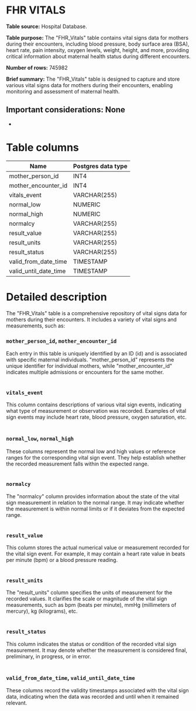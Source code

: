 <h1><b>FHR VITALS</b></h1>

**Table source:** Hospital Database.

**Table purpose:** The "FHR_Vitals" table contains vital signs data for mothers during their encounters, including blood pressure, body surface area (BSA), heart rate, pain intensity, oxygen levels, weight, height, and more, providing critical information about maternal health status during different encounters.

**Number of rows:** 745982

**Brief summary:**
The "FHR_Vitals" table is designed to capture and store various vital signs data for mothers during their encounters, enabling monitoring and assessment of maternal health.

**Important considerations:**
None
- 
- 

# Table columns

Name | Postgres data type
---- | ----
mother\_person\_id | INT4
mother\_encounter\_id | INT4
vitals\_event | VARCHAR(255)
normal\_low | NUMERIC
normal\_high | NUMERIC
normalcy | VARCHAR(255)
result\_value | VARCHAR(255)
result\_units | VARCHAR(255)
result\_status | VARCHAR(255)
valid\_from\_date\_time | TIMESTAMP
valid\_until\_date\_time | TIMESTAMP

# Detailed description

The "FHR_Vitals" table is a comprehensive repository of vital signs data for mothers during their encounters. It includes a variety of vital signs and measurements, such as:

### `mother_person_id`, `mother_encounter_id`
Each entry in this table is uniquely identified by an ID (id) and is associated with specific maternal individuals. "mother_person_id" represents the unique identifier for individual mothers, while "mother_encounter_id" indicates multiple admissions or encounters for the same mother.
<br></br>

### `vitals_event`
This column contains descriptions of various vital sign events, indicating what type of measurement or observation was recorded. Examples of vital sign events may include heart rate, blood pressure, oxygen saturation, etc.
<br></br>

### `normal_low`, `normal_high`
These columns represent the normal low and high values or reference ranges for the corresponding vital sign event. They help establish whether the recorded measurement falls within the expected range.
<br></br>

### `normalcy`
The "normalcy" column provides information about the state of the vital sign measurement in relation to the normal range. It may indicate whether the measurement is within normal limits or if it deviates from the expected range.
<br></br>

### `result_value`
This column stores the actual numerical value or measurement recorded for the vital sign event. For example, it may contain a heart rate value in beats per minute (bpm) or a blood pressure reading.
<br></br>

### `result_units`
The "result_units" column specifies the units of measurement for the recorded values. It clarifies the scale or magnitude of the vital sign measurements, such as bpm (beats per minute), mmHg (millimeters of mercury), kg (kilograms), etc.
<br></br>

### `result_status`
This column indicates the status or condition of the recorded vital sign measurement. It may denote whether the measurement is considered final, preliminary, in progress, or in error.
<br></br>

### `valid_from_date_time`, `valid_until_date_time`
These columns record the validity timestamps associated with the vital sign data, indicating when the data was recorded and until when it remained relevant.
